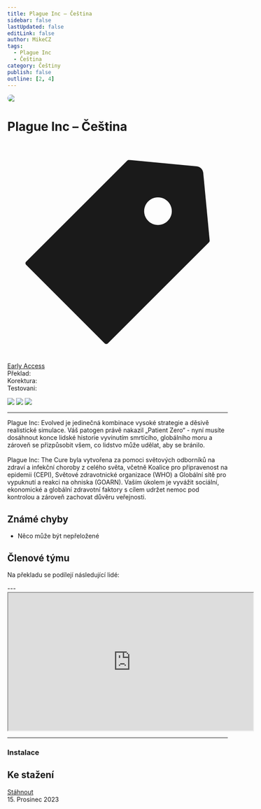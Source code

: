 ```yaml
---
title: Plague Inc – Čeština
sidebar: false
lastUpdated: false
editLink: false
author: MikeCZ
tags:
  - Plague Inc
  - Čeština
category: Češtiny
publish: false
outline: [2, 4]
---
```

<script setup lang="ts">
const people = {
  lead: [
    { name: "MikeCZ", role: "Vedení projektu"}
  ],
  l10n: [
    { name: "Papu", role: "Překlad, Korektura"},
    { name: "Rescue", role: "Překlad"},
    { name: "Tedus", role: "Překlad"},
    { name: "Janonas", role: "Překlad"},
    { name: "null", role: "Korektura"},
  ],
  support: [
    { name: "Martin3D", role: "Technika, fonty"},
  ],
  partners: [
    { name: "FlyGunCZ", role: "Promo"}
  ]
};
</script>

<div class="banner" style="border-radius: 16px; overflow: hidden; margin-bottom: 16px;">
  <img src="https://i.imgur.com/BlpSGnq.jpg">
</div>

# Plague Inc – Čeština 
<div class="page-tag-info" aria-label="Tag🏷" data-balloon-pos="up">
<svg xmlns="http://www.w3.org/2000/svg" class="icon tag-icon" viewBox="0 0 1024 1024" fill="currentColor" aria-label="tag icon" name="tag"><path d="M939.902 458.563L910.17 144.567c-1.507-16.272-14.465-29.13-30.737-30.737L565.438 84.098h-.402c-3.215 0-5.726 1.005-7.634 2.913l-470.39 470.39a10.004 10.004 0 000 14.164l365.423 365.424c1.909 1.908 4.42 2.913 7.132 2.913s5.223-1.005 7.132-2.913l470.39-470.39c2.01-2.11 3.014-5.023 2.813-8.036zm-240.067-72.121c-35.458 0-64.286-28.828-64.286-64.286s28.828-64.285 64.286-64.285 64.286 28.828 64.286 64.285-28.829 64.286-64.286 64.286z"></path></svg>
<div style="max-width: 600px" class="tag-custom page-tag-item">
<a href="" class="yellow">
<el-tag type="warning" effect="light">Early Access</el-tag>
</a></div></div> 

<div class="stavpr prog-custom" style="display: flex; align-items: center; column-gap: 12px">
  <div class="infopr">Překlad:</div>
  <div class="progpr" style="flex: 1"><el-progress :percentage="100" :stroke-width="18" :text-inside="true" status="success" striped /></div>
</div>
<div class="stavpr prog-custom" style="display: flex; align-items: center; column-gap: 12px">
  <div class="infopr">Korektura:</div>
  <div class="progpr" style="flex: 1"><el-progress :percentage="1" :stroke-width="18" :text-inside="true" status="warning" striped /></div>
</div>
<div class="stavpr prog-custom" style="display: flex; align-items: center; column-gap: 12px">
  <div class="infopr">Testovani:</div>
  <div class="progpr" style="flex: 1"><el-progress :percentage="100" :stroke-width="18" :text-inside="true" status="primary" striped /></div>
</div>
    
![](https://img.shields.io/badge/herní%20klient-Steam-grey?style=for-the-badge) 
![](https://img.shields.io/badge/verze%20hry-1.19.1.0-grey?style=for-the-badge) 
![](https://img.shields.io/badge/verze%20překladu-0.7.2-grey?style=for-the-badge)

------------
Plague Inc: Evolved je jedinečná kombinace vysoké strategie a děsivě realistické simulace. Váš patogen právě nakazil „Patient Zero“ - nyní musíte dosáhnout konce lidské historie vyvinutím smrtícího, globálního moru a zároveň se přizpůsobit všem, co lidstvo může udělat, aby se bránilo.
<br><br>
Plague Inc: The Cure byla vytvořena za pomoci světových odborníků na zdraví a infekční choroby z celého světa, včetně Koalice pro připravenost na epidemii (CEPI), Světové zdravotnické organizace (WHO) a Globální sítě pro vypuknutí a reakci na ohniska (GOARN). Vaším úkolem je vyvážit sociální, ekonomické a globální zdravotní faktory s cílem udržet nemoc pod kontrolou a zároveň zachovat důvěru veřejnosti.

## Známé chyby
- Něco může být nepřeložené <br />


## Členové týmu

Na překladu se podílejí následující lidé:

<PTeamMembers :members="people.lead" />

<PTeamMembers :members="people.l10n" />

<PTeamMembers :members="people.support" />

<PTeamMembers :members="people.partners" />
---
<div class="video-container">
<iframe width="560" height="315" src="https://www.youtube.com/embed/videoseries?si=SsTbQcXs7E_c1tyn&amp;list=PLDyEBUIwzAFAYZXa2alKi_ArKGt2HVuw1" frameborder="1" allow="accelerometer; autoplay; clipboard-write; encrypted-media; gyroscope; picture-in-picture" allowfullscreen></iframe>
</div>

---
### Instalace


## Ke stažení
<a href="https://www.dropbox.com/scl/fi/ny4ijcqa6uc2bwypr835l/PlagueInc-Czech.zip?rlkey=e5bqpwhjl1bcjwj7aq076x8kx&st=pvfzb1x5&dl=1" target="_blank" download>Stáhnout</a> <br>
15. Prosinec 2023

<el-divider />
